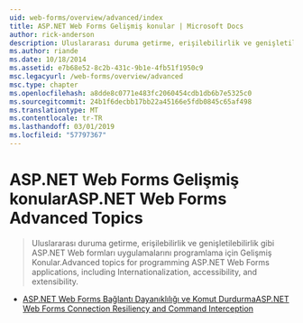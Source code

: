 ```yaml
---
uid: web-forms/overview/advanced/index
title: ASP.NET Web Forms Gelişmiş konular | Microsoft Docs
author: rick-anderson
description: Uluslararası duruma getirme, erişilebilirlik ve genişletilebilirlik gibi ASP.NET Web formları uygulamalarını programlama için Gelişmiş Konular.
ms.author: riande
ms.date: 10/18/2014
ms.assetid: e7b68e52-8c2b-431c-9b1e-4fb51f1950c9
msc.legacyurl: /web-forms/overview/advanced
msc.type: chapter
ms.openlocfilehash: a8dde8c0771e483fc2060454cdb1db6b7e5325c0
ms.sourcegitcommit: 24b1f6decbb17bb22a45166e5fdb0845c65af498
ms.translationtype: MT
ms.contentlocale: tr-TR
ms.lasthandoff: 03/01/2019
ms.locfileid: "57797367"
---
```

<a name="aspnet-web-forms-advanced-topics"></a><span data-ttu-id="737a5-103">ASP.NET Web Forms Gelişmiş konular</span><span class="sxs-lookup"><span data-stu-id="737a5-103">ASP.NET Web Forms Advanced Topics</span></span>
====================
> <span data-ttu-id="737a5-104">Uluslararası duruma getirme, erişilebilirlik ve genişletilebilirlik gibi ASP.NET Web formları uygulamalarını programlama için Gelişmiş Konular.</span><span class="sxs-lookup"><span data-stu-id="737a5-104">Advanced topics for programming ASP.NET Web Forms applications, including Internationalization, accessibility, and extensibility.</span></span>


- [<span data-ttu-id="737a5-105">ASP.NET Web Forms Bağlantı Dayanıklılığı ve Komut Durdurma</span><span class="sxs-lookup"><span data-stu-id="737a5-105">ASP.NET Web Forms Connection Resiliency and Command Interception</span></span>](aspnet-web-forms-connection-resiliency-and-command-interception.md)
